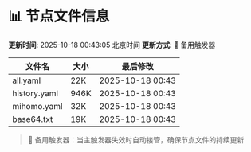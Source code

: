 # 📊 节点文件信息

**更新时间**: 2025-10-18 00:43:05 北京时间
**更新方式**: 🔄 备用触发器

| 文件名 | 大小 | 最后修改 |
|--------|------|----------|
| all.yaml | 22K | 2025-10-18 00:43 |
| history.yaml | 946K | 2025-10-18 00:43 |
| mihomo.yaml | 32K | 2025-10-18 00:43 |
| base64.txt | 19K | 2025-10-18 00:43 |

> 🔄 备用触发器：当主触发器失效时自动接管，确保节点文件的持续更新
